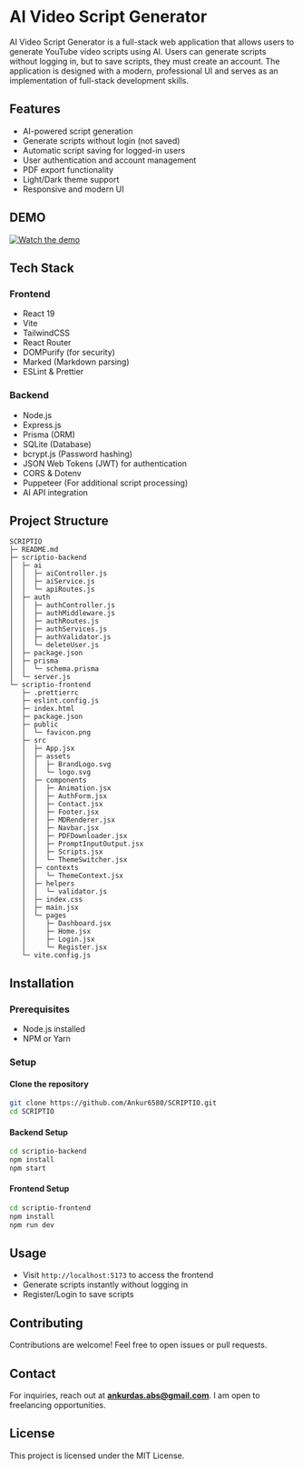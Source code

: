 # AI Video Script Generator

AI Video Script Generator is a full-stack web application that allows users to generate YouTube video scripts using AI. Users can generate scripts without logging in, but to save scripts, they must create an account. The application is designed with a modern, professional UI and serves as an implementation of full-stack development skills.

## Features
- AI-powered script generation
- Generate scripts without login (not saved)
- Automatic script saving for logged-in users
- User authentication and account management
- PDF export functionality
- Light/Dark theme support
- Responsive and modern UI

## DEMO
[![Watch the demo](https://img.youtube.com/vi/pdeiObmm17U/maxresdefault.jpg)](https://youtu.be/pdeiObmm17U)

## Tech Stack
### Frontend
- React 19
- Vite
- TailwindCSS
- React Router
- DOMPurify (for security)
- Marked (Markdown parsing)
- ESLint & Prettier

### Backend
- Node.js
- Express.js
- Prisma (ORM)
- SQLite (Database)
- bcrypt.js (Password hashing)
- JSON Web Tokens (JWT) for authentication
- CORS & Dotenv
- Puppeteer (For additional script processing)
- AI API integration

## Project Structure
```
SCRIPTIO
├─ README.md
├─ scriptio-backend
│  ├─ ai
│  │  ├─ aiController.js
│  │  ├─ aiService.js
│  │  └─ apiRoutes.js
│  ├─ auth
│  │  ├─ authController.js
│  │  ├─ authMiddleware.js
│  │  ├─ authRoutes.js
│  │  ├─ authServices.js
│  │  ├─ authValidator.js
│  │  └─ deleteUser.js
│  ├─ package.json
│  ├─ prisma
│  │  └─ schema.prisma
│  └─ server.js
└─ scriptio-frontend
   ├─ .prettierrc
   ├─ eslint.config.js
   ├─ index.html
   ├─ package.json
   ├─ public
   │  └─ favicon.png
   ├─ src
   │  ├─ App.jsx
   │  ├─ assets
   │  │  ├─ BrandLogo.svg
   │  │  └─ logo.svg
   │  ├─ components
   │  │  ├─ Animation.jsx
   │  │  ├─ AuthForm.jsx
   │  │  ├─ Contact.jsx
   │  │  ├─ Footer.jsx
   │  │  ├─ MDRenderer.jsx
   │  │  ├─ Navbar.jsx
   │  │  ├─ PDFDownloader.jsx
   │  │  ├─ PromptInputOutput.jsx
   │  │  ├─ Scripts.jsx
   │  │  └─ ThemeSwitcher.jsx
   │  ├─ contexts
   │  │  └─ ThemeContext.jsx
   │  ├─ helpers
   │  │  └─ validator.js
   │  ├─ index.css
   │  ├─ main.jsx
   │  └─ pages
   │     ├─ Dashboard.jsx
   │     ├─ Home.jsx
   │     ├─ Login.jsx
   │     └─ Register.jsx
   └─ vite.config.js
```

## Installation
### Prerequisites
- Node.js installed
- NPM or Yarn

### Setup
#### Clone the repository
```sh
git clone https://github.com/Ankur6580/SCRIPTIO.git
cd SCRIPTIO
```
#### Backend Setup
```sh
cd scriptio-backend
npm install
npm start
```
#### Frontend Setup
```sh
cd scriptio-frontend
npm install
npm run dev
```

## Usage
- Visit `http://localhost:5173` to access the frontend
- Generate scripts instantly without logging in
- Register/Login to save scripts

## Contributing
Contributions are welcome! Feel free to open issues or pull requests.

## Contact
For inquiries, reach out at **ankurdas.abs@gmail.com**. I am open to freelancing opportunities.

## License
This project is licensed under the MIT License.